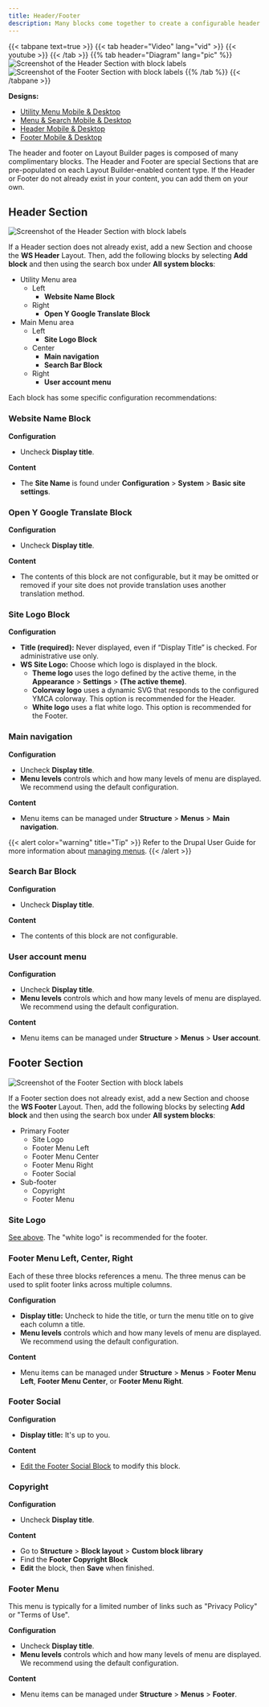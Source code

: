 ```yaml
---
title: Header/Footer
description: Many blocks come together to create a configurable header and footer for Layout Builder pages.
---
```


{{< tabpane text=true >}}
  {{< tab header="Video" lang="vid" >}}
    {{< youtube  >}}
  {{< /tab >}}
  {{% tab header="Diagram" lang="pic" %}}
![Screenshot of the Header Section with block labels](lb-header-footer--header.png)
![Screenshot of the Footer Section with block labels](lb-header-footer--footer.png)
  {{% /tab %}}
{{< /tabpane >}}

**Designs:** 

- [Utility Menu Mobile & Desktop](<../../../../../../assets/img/designs/lb-ui-kit/Utility Menu.jpg>)
- [Menu & Search Mobile & Desktop](<../../../../../../assets/img/designs/lb-ui-kit/Menu and Search.jpg>)
- [Header Mobile & Desktop](<../../../../../../assets/img/designs/lb-ui-kit/Global Header.jpg>)
- [Footer Mobile & Desktop](<../../../../../../assets/img/designs/lb-ui-kit/Global Footer.jpg>)

The header and footer on Layout Builder pages is composed of many complimentary blocks. The Header and Footer are special Sections that are pre-populated on each Layout Builder-enabled content type. If the Header or Footer do not already exist in your content, you can add them on your own.

## Header Section
![Screenshot of the Header Section with block labels](lb-header-footer--header.png)

If a Header section does not already exist, add a new Section and choose the **WS Header** Layout. Then, add the following blocks by selecting **Add block** and then using the search box under **All system blocks**:

- Utility Menu area
  - Left
    - **Website Name Block**
  - Right
    - **Open Y Google Translate Block**
- Main Menu area
  - Left
    - **Site Logo Block**
  - Center
    - **Main navigation**
    - **Search Bar Block**
  - Right
    - **User account menu**

Each block has some specific configuration recommendations:

### Website Name Block

**Configuration**

- Uncheck **Display title**.

**Content**

- The **Site Name** is found under **Configuration** > **System** > **Basic site settings**.

### Open Y Google Translate Block

**Configuration**

- Uncheck **Display title**.

**Content**

- The contents of this block are not configurable, but it may be omitted or removed if your site does not provide translation uses another translation method.

### Site Logo Block

**Configuration**

- **Title (required):** Never displayed, even if “Display Title” is checked. For administrative use only.
- **WS Site Logo:** Choose which logo is displayed in the block.
  - **Theme logo** uses the logo defined by the active theme, in the **Appearance** > **Settings** > **(The active theme)**.
  - **Colorway logo** uses a dynamic SVG that responds to the configured YMCA colorway. This option is recommended for the Header.
  - **White logo** uses a flat white logo. This option is recommended for the Footer.

### Main navigation

**Configuration**

- Uncheck **Display title**.
- **Menu levels** controls which and how many levels of menu are displayed. We recommend using the default configuration.

**Content**

- Menu items can be managed under **Structure** > **Menus** > **Main navigation**.

{{< alert color="warning" title="Tip" >}}
Refer to the Drupal User Guide for more information about [managing menus](https://www.drupal.org/docs/user_guide/en/menu-concept.html).
{{< /alert >}}

### Search Bar Block

**Configuration**

- Uncheck **Display title**.

**Content**

- The contents of this block are not configurable.

### User account menu

**Configuration**

- Uncheck **Display title**.
- **Menu levels** controls which and how many levels of menu are displayed. We recommend using the default configuration.

**Content**

- Menu items can be managed under **Structure** > **Menus** > **User account**.

## Footer Section

![Screenshot of the Footer Section with block labels](lb-header-footer--footer.png)

If a Footer section does not already exist, add a new Section and choose the **WS Footer** Layout. Then, add the following blocks by selecting **Add block** and then using the search box under **All system blocks**:

- Primary Footer
  - Site Logo
  - Footer Menu Left
  - Footer Menu Center
  - Footer Menu Right
  - Footer Social
- Sub-footer
  - Copyright
  - Footer Menu

### Site Logo

[See above](#site-logo-block). The "white logo" is recommended for the footer.

### Footer Menu Left, Center, Right

Each of these three blocks references a menu. The three menus can be used to split footer links across multiple columns.

**Configuration**

- **Display title:** Uncheck to hide the title, or turn the menu title on to give each column a title.
- **Menu levels** controls which and how many levels of menu are displayed. We recommend using the default configuration.

**Content**

- Menu items can be managed under **Structure** > **Menus** > **Footer Menu Left**, **Footer Menu Center**, or **Footer Menu Right**.

### Footer Social

**Configuration**

- **Display title:** It's up to you.

**Content**

- [Edit the Footer Social Block](/docs/user-documentation/virtual-ymca/managing-footer-links/) to modify this block.

### Copyright

**Configuration**

- Uncheck **Display title**.

**Content**

- Go to **Structure** > **Block layout** > **Custom block library**
- Find the **Footer Copyright Block**
- **Edit** the block, then **Save** when finished.

### Footer Menu

This menu is typically for a limited number of links such as "Privacy Policy" or "Terms of Use".

**Configuration**

- Uncheck **Display title**.
- **Menu levels** controls which and how many levels of menu are displayed. We recommend using the default configuration.

**Content**

- Menu items can be managed under **Structure** > **Menus** > **Footer**.
